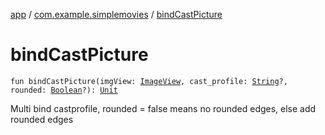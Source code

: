 [app](../index.md) / [com.example.simplemovies](index.md) / [bindCastPicture](./bind-cast-picture.md)

# bindCastPicture

`fun bindCastPicture(imgView: `[`ImageView`](https://developer.android.com/reference/android/widget/ImageView.html)`, cast_profile: `[`String`](https://kotlinlang.org/api/latest/jvm/stdlib/kotlin/-string/index.html)`?, rounded: `[`Boolean`](https://kotlinlang.org/api/latest/jvm/stdlib/kotlin/-boolean/index.html)`?): `[`Unit`](https://kotlinlang.org/api/latest/jvm/stdlib/kotlin/-unit/index.html)

Multi bind castprofile, rounded = false means no rounded edges, else add rounded edges

